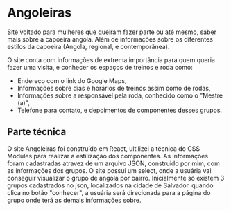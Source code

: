 # Angoleiras

Site voltado para mulheres que queiram fazer parte ou até mesmo, saber mais sobre a
capoeira angola. Além de informações sobre os diferentes estilos da capoeira (Angola,
regional, e contemporânea).

O site conta com informações de extrema importância para quem queria fazer
uma visita, e conhecer os espaços de treinos e roda como:

- Endereço com o link do Google Maps,
- Informações sobre dias e horários de treinos assim como de rodas,
- Informações sobre a responsável pela roda, conhecido como o
"Mestre (a)",
- Telefone para contato, e depoimentos de componentes desses
grupos. 

## Parte técnica

O site Angoleiras foi construído em React, ultilizei a técnica do CSS Modules para realizar a
estilização dos componentes.
As informações foram cadastradas atravez de um arquivo JSON, construido por mim, com as
informações dos grupos.
O site possui um select, onde a usuária vai conseguir visualizar o grupo de angola por bairro.
Inicialmente só existem 3 grupos cadastrados no json, localizados na cidade de Salvador.
quando clica no botão "conhecer", a usuária será direcionada para a página do grupo onde
terá as demais informações sobre.
